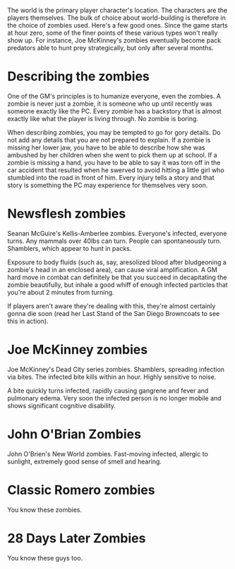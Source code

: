 The world is the primary player character's location. The characters are the
players themselves. The bulk of choice about world-building is therefore in the
choice of zombies used. Here's a few good ones. Since the game starts at hour
zero, some of the finer points of these various types won't really show up. For
instance, Joe McKinney's zombies eventually become pack predators able to hunt
prey strategically, but only after several months.

# Describing the zombies

One of the GM's principles is to humanize everyone, even the zombies. A zombie
is never just a zombie, it is someone who up until recently was someone exactly
like the PC. Every zombie has a backstory that is almost exactly like what the
player is living through. No zombie is boring.

When describing zombies, you may be tempted to go for gory details. Do not add
any details that you are not prepared to explain. If a zombie is missing her
lower jaw, you have to be able to describe how she was ambushed by her children
when she went to pick them up at school. If a zombie is missing a hand, you have
to be able to say it was torn off in the car accident that resulted when he
swerved to avoid hitting a little girl who stumbled into the road in front of
him. Every injury tells a story and that story is something the PC may
experience for themselves very soon.

# Newsflesh zombies

Seanan McGuire's Kellis-Amberlee zombies. Everyone's infected, everyone turns.
Any mammals over 40lbs can turn. People can spontaneously turn. Shamblers, which
appear to hunt in packs.

Exposure to body fluids (such as, say, aresolized blood after bludgeoning a
zombie's head in an enclosed area), can cause viral amplification. A GM hard
move in combat can definitely be that you succeed in decapitating the zombie
beautifully, but inhale a good whiff of enough infected particles that you're
about 2 minutes from turning. 

If players aren't aware they're dealing with this, they're almost certainly
gonna die soon (read her Last Stand of the San Diego Browncoats to see this in
action).

# Joe McKinney zombies

Joe McKinney's Dead City series zombies. Shamblers, spreading infection via
bites. The infected bite kills within an hour. Highly sensitive to noise. 

A bite quickly turns infected, rapidly causing gangrene and fever and pulmonary
edema. Very soon the infected person is no longer mobile and shows significant
cognitive disability. 

# John O'Brian Zombies

John O'Brien's New World zombies. Fast-moving infected, allergic to sunlight,
extremely good sense of smell and hearing.

# Classic Romero zombies

You know these zombies.

# 28 Days Later Zombies

You know these guys too.
